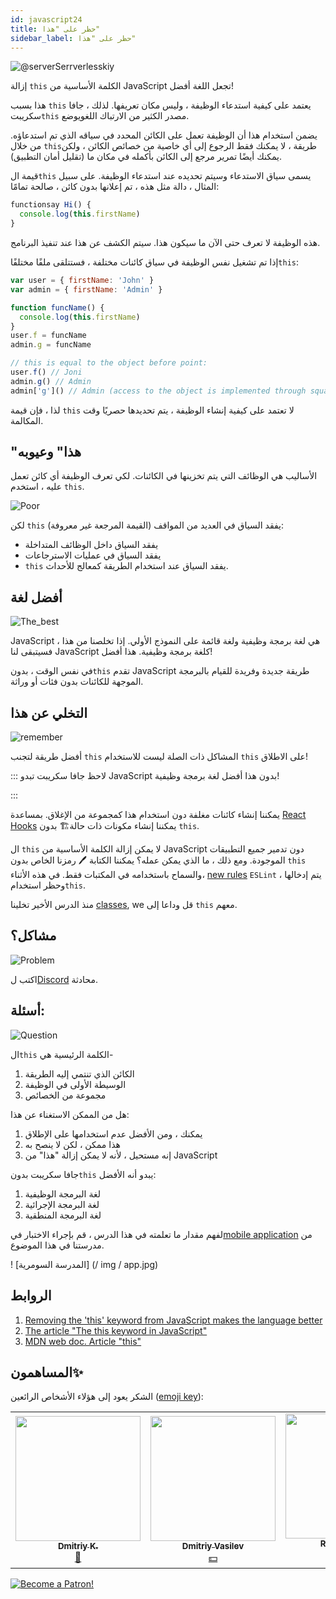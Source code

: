 ```yaml
---
id: javascript24
title: حظر على "هذا"
sidebar_label: حظر على "هذا"
---
```


![@serverSerrverlesskiy](/img/javascript/headers/24.jpg)

إزالة `this` الكلمة الأساسية من JavaScript تجعل اللغة أفضل!

هذا بسبب `this` يعتمد على كيفية استدعاء الوظيفة ، وليس مكان تعريفها. لذلك ، جافا سكريبت`this` مصدر الكثير من الارتباك اللغويوضع.

يضمن استخدام هذا أن الوظيفة تعمل على الكائن المحدد في سياقه الذي تم استدعاؤه.
من خلال `this`طريقة ، لا يمكنك فقط الرجوع إلى أي خاصية من خصائص الكائن ، ولكن يمكنك أيضًا تمرير مرجع إلى الكائن بأكمله في مكان ما (تقليل أمان التطبيق).

قيمة ال`this` يسمى سياق الاستدعاء وسيتم تحديده عند استدعاء الوظيفة. على سبيل المثال ، دالة مثل هذه ، تم إعلانها بدون كائن ، صالحة تمامًا:

```javascript
functionsay Hi() {
  console.log(this.firstName)
}
```

هذه الوظيفة لا تعرف حتى الآن ما سيكون هذا. سيتم الكشف عن هذا عند تنفيذ البرنامج.

إذا تم تشغيل نفس الوظيفة في سياق كائنات مختلفة ، فستتلقى ملفًا مختلفًا`this`:

```javascript
var user = { firstName: 'John' }
var admin = { firstName: 'Admin' }

function funcName() {
  console.log(this.firstName)
}
user.f = funcName
admin.g = funcName

// this is equal to the object before point:
user.f() // Joni
admin.g() // Admin
admin['g']() // Admin (access to the object is implemented through square brackets)
```

لذا ، فإن قيمة `this` لا تعتمد على كيفية إنشاء الوظيفة ، يتم تحديدها حصريًا وقت المكالمة.

## "هذا" وعيوبه

الأساليب هي الوظائف التي يتم تخزينها في الكائنات. لكي تعرف الوظيفة أي كائن تعمل عليه ، استخدم `this`.

![Poor](https://media.giphy.com/media/fQJbwrRJdHyMOP7RPH/giphy.gif)

لكن `this` يفقد السياق في العديد من المواقف (القيمة المرجعة غير معروفة):

- يفقد السياق داخل الوظائف المتداخلة
- يفقد السياق في عمليات الاسترجاعات
- `this` يفقد السياق عند استخدام الطريقة كمعالج للأحداث.

<!-- Давайте возьмем случай компонента `React`, который создает🏗️ поисковый запрос. В обоих методах, используемых в качестве обработчиков событий, при исползовании `this` теряется контекст:

```SnackPlayer
import React, { Component } from 'react'

class SearchForm extends Component {
  state = {
    text: ''
  }

  handleChange(event) {
    const newQuery = Object.freeze({ text: event.target.value })
    this.setState(newQuery)
  }

  search() {
    const newQuery = Object.freeze({ text: this.state.text })
    if (this.props.onSearch) this.props.onSearch(newQuery)
  }

  render() {
    return (
      <form>
        <input onChange={this.handleChange} value={this.state.text} />
        <button onClick={this.search} type="button">
          Search
        </button>
      </form>
    )
  }
}

export default SearchForm
```

Существует множество решений этих `проблем:`

- метод `bind()`
- шаблон `that/self`
- `стрелочные функции.` -->

<!-- ### this не имеет инкапсуляции

![No](https://media.giphy.com/media/d2ZcfODrNWlA5Gg0/giphy.gif)

`this` создает🏗️ проблемы безопасности. Все объявленные🗣️ элементы `this` являются публичными.

```javascript
class Timer {
  constructor(callback, interval) {
    this.timerId = 'secret'
  }
}

const timer = new Timer()
timer.timerId // secret не такой уже секретный
```

### Нет this, нет пользовательских прототипов

![no](https://media.giphy.com/media/fsPcMdeXPxSP6zKxCA/giphy.gif)

Что, если вместо того, чтобы пытаться исправить утраченный контекст `this` и проблемы с безопасностью, мы избавимся от всего этого разом?

Удаление `this` имеет множество последствий. Отсутствие this в основном означает отсутствие `class`, отсутствие конструктора функции, отсутствие `new`, отсутствие `Object.create().`

Удаление `this` означает отсутствие пользовательских прототипов в целом. -->

## أفضل لغة

![The_best](https://media.giphy.com/media/ZBn3ZRvCbWz2PS3Rbg/giphy.gif)

JavaScript هي لغة برمجة وظيفية ولغة قائمة على النموذج الأولي. إذا تخلصنا من هذا ، فسيتبقى لنا JavaScript كلغة برمجة وظيفية. هذا أفضل!

في نفس الوقت ، بدون`this` تقدم JavaScript طريقة جديدة وفريدة للقيام بالبرمجة الموجهة للكائنات بدون فئات أو وراثة.

<!-- ### Объектно-ориентированное программирование без this

Вопрос в том, как строить объекты без `this`. У нас будут два 2️⃣ вида объектов:

![question](https://media.giphy.com/media/cMVgEhDeKzPwI/giphy.gif)

- чистые объекты данных
- объекты поведения. -->

<!-- ### Чистые объекты данных

![Brains](https://media.giphy.com/media/xThuWl1CsJUCg2qEDu/giphy.gif)

Чистые объекты данных содержат только данные и не имеют поведения. Любое вычисленное поле будет заполнено при создании🏗️. Чистые объекты данных должны быть неизменными. Нам нужен `Object.freeze()` при их создании🏗️. -->

<!-- ### Объекты поведения

Объекты поведения будут представлять собой коллекциями закрытий, имеющих одно и то же частное состояние. Давайте создадим🏗️ объект `Timer` без использования `this`.

![Twins](https://media.giphy.com/media/YpwwoFKZJrE4g/giphy.gif) -->

<!--```jsx live -->

<!-- ```javascript
function learnJavaScript() {
  let Timer = (callback, interval) => {
    let timerId

    let executeAndStartTimer = () => {
      callback().then(function makeNewCall() {
        timerId = setTimeout(executeAndStartTimer, interval)
      })
    }

    let stop = () => {
      if (timerId) {
        clearTimeout(timerId)
        timerId = 0
      }
    }

    let start = () => {
      if (!timerId) {
        executeAndStartTimer()
      }
    }

    return Object.freeze({
      start,
      stop
    })
  }

  let getTodos = () => {
    console.log('call')
    return fetch('https://jsonplaceholder.typicode.com/todos')
  }

  const timer = Timer(getTodos, 2000)

  return timer.start()
}
```

У объекта timer есть два 2️⃣ открытых метода: `start` и `stop.` Все остальное закрыто. Нет проблем с потерей `this` контекста, так как нет `this`. -->

<!-- ### Память

![Memory](https://media.giphy.com/media/3o6ZtafpgSpvIaKhMI/giphy.gif)

Система прототипов лучше в плане использования памяти. Все методы создаются🏗️ только один раз в объекте-прототипе и используются всеми экземплярами.

Затраты памяти на создание🏗️ объектов поведения с использованием закрытий при создании🏗️ тысяч одинаковых объектов значительны. Но чаще всего в приложении создается🏗️ несколько объектов поведения. Если мы возьмем, например, объект поведения хранилища, в приложении будет только один его экземпляр, поэтому при использовании закрытий для его создания🏗️ не требуется никаких дополнительных затрат памяти.

В приложении могут быть сотни или тысячи чистых объектов данных. Чистые объекты данных не используют закрытия, поэтому нет затрат памяти.

### Компоненты без this

`this` может потребоваться для многих компонентов, например, в `React` или `Vue`. В `React` мы можем создавать🏗️ функциональные компоненты без сохранения 📦 состояния `thi`s`, как чистые функции.

```javascript
function ListItem({ todo }){
  return (
    <li>
        <div>{ todo.title }</div>
        <div>{ todo.userName }</div>
    </li>
  );
```

Можно создавать🏗️ компоненты с сохранением состояния без использования `this` с помощью `React Hooks`. Рассмотрим следующий пример:

```javascript
import React, { useState } from 'react'

function SearchForm({ onSearch }) {
  const [query, setQuery] = useState({ text: '' })

  function handleChange(event) {
    const newQuery = Object.freeze({ text: event.target.value })
    setQuery(newQuery)
  }

  function search() {
    const newQuery = Object.freeze({ text: query.text })
    if (onSearch) onSearch(newQuery)
  }

  return (
    <form>
      <input type="text" onChange={handleChange} />
      <button onClick={search} type="button">
        Search
      </button>
    </form>
  )
}
```

### Удаление arguments

![vanish](https://media.giphy.com/media/kelU5SPX69mnvlKts2/giphy.gif)

Если мы избавимся от `this`, мы также должны избавиться от `arguments[]`, поскольку у них одинаковое поведение динамического связывания.

Избавиться от этого `arguments[]` довольно легко. Мы просто используем 🆕 новый синтаксис📖 параметра `...rest`. На этот раз параметр `...rest` является объектом массива:

```jsx live
function learnJavaScript() {
  let addNumber = (total, value) => total + value

  let sum = (...args) => args.reduce(addNumber, 0)

  return sum(1, 2, 3, 4, 5, 6, 7) // 28
}
```

В данном примере метод `reduce` запускается в контексте массива и вызывает функцию⚙️ для каждого элемента. Но помимо этого, он аккумулирует результаты всех вызовов в одно значение. Его задача – подсчитать "сумму" всех элементов и вернуть ее. -->

## التخلي عن هذا

![remember](https://media.giphy.com/media/S52I9r5QfB4fIBS6WV/giphy.gif)

أفضل طريقة لتجنب `this` المشاكل ذات الصلة ليست للاستخدام `this` على الاطلاق!

::: لاحظ جافا سكريبت
تبدو JavaScript بدون هذا أفضل لغة برمجة وظيفية!

:::

يمكننا إنشاء كائنات مغلفة دون استخدام هذا كمجموعة من الإغلاق. بمساعدة [React Hooks](https://reactjs.org/docs/hooks-intro.html) يمكننا إنشاء مكونات ذات حالة🏗️ بدون `this`.

ال `this` لا يمكن إزالة الكلمة الأساسية من JavaScript دون تدمير جميع التطبيقات الموجودة. ومع ذلك ، ما الذي يمكن عمله؟ يمكننا الكتابة 🖊️ رمزنا الخاص بدون `this` والسماح باستخدامه في المكتبات فقط. في هذه الأثناء، [new rules](https://ru.reactjs.org/docs/hooks-rules.html#eslint-plugin) `ESLint` يتم إدخالها ، وحظر استخدام`this`.

منذ الدرس الأخير تخلينا [classes](https://react-native-village.github.io/docs/javascript25#refused-classes), we قل وداعا إلى `this` معهم.

## مشاكل؟

![Problem](https://media.giphy.com/media/xTiTnGeUsWOEwsGoG4/giphy.gif)

اكتب ل[Discord](https://discord.gg/6GDAfXn) محادثة.

## أسئلة:

![Question](https://media.giphy.com/media/l0HlRnAWXxn0MhKLK/giphy.gif)

ال`this` الكلمة الرئيسية هي-

1. الكائن الذي تنتمي إليه الطريقة
2. الوسيطة الأولى في الوظيفة
3. مجموعة من الخصائص

هل من الممكن الاستغناء عن هذا:

1. يمكنك ، ومن الأفضل عدم استخدامها على الإطلاق
2. هذا ممكن ، لكن لا ينصح به
3. إنه مستحيل ، لأنه لا يمكن إزالة "هذا" من JavaScript

جافا سكريبت بدون`this` يبدو أنه الأفضل:
1. لغة البرمجة الوظيفية
2. لغة البرمجة الإجرائية
3. لغة البرمجة المنطقية

لفهم مقدار ما تعلمته في هذا الدرس ، قم بإجراء الاختبار في[mobile application](http://onelink.to/njhc95) من مدرستنا في هذا الموضوع.

! [المدرسة السومرية] (/ img / app.jpg)

## الروابط

1. [Removing the 'this' keyword from JavaScript makes the language better](https://webformyself.com/udalenie-klyuchevogo-slova-this-iz-javascript/)
2. [The article "The this keyword in JavaScript"](https://habr.com/ru/post/464163/)
3. [MDN web doc. Article "this"](https://developer.mozilla.org/ru/docs/Web/JavaScript/Reference/Operators/this)
## المساهمون✨

الشكر يعود إلى هؤلاء الأشخاص الرائعين ([emoji key](https://allcontributors.org/docs/en/emoji-key)):

<!-- ALL-CONTRIBUTORS-LIST:START - Do not remove or modify this section -->
<!-- prettier-ignore-start -->
<!-- markdownlint-disable -->
<table>
  <tr>
    <td align="center"><a href="https://github.com/KoDim-React"><img src="https://avatars1.githubusercontent.com/u/72087863?v=4?s=200" width="200px " alt=""/><br /><sub><b>Dmitriy K.</b></sub></a><br /><a href="#mentoring-KoDim-React" title="Mentoring">📖</a></td>
    <td align="center"><a href="https://fullstackserverless.github.io/"><img src="https://avatars0.githubusercontent.com/u/6774813?v=4?s=200" width="200px " alt=""/><br /><sub><b>Dmitriy Vasilev</b></sub></a><br /><a href="#financial-gHashTag" title="Financial">💵</a></td>
    <td align="center"><a href="https://github.com/Resoner2005"><img src="https://avatars1.githubusercontent.com/u/75675814?v=4?s=200" width="200px;" alt=""/><br /><sub><b>Resoner2005</b></sub></a><br /><a href="https://github.com/gHashTag/react-native-village/issues?q=author%3AResoner2005" title="Bug reports">🐛 🎨 🖋</a></td>
    <td align="center"><a href="https://github.com/Navernoss"><img src="https://avatars0.githubusercontent.com/u/75784137?v=4?s=200" width="200px;" alt=""/><br /><sub><b>Navernoss</b></sub></a><br /><a href="#content-Navernoss" title="Content">🖋 🐛 🎨 </a></td>
  </tr>
  
</table>

<!-- markdownlint-restore -->
<!-- prettier-ignore-end -->

<!-- ALL-CONTRIBUTORS-LIST:END -->

[![Become a Patron!](/img/logo/patreon.jpg)](https://www.patreon.com/bePatron?u=31769291)
